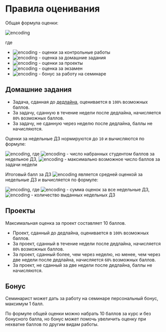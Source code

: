# Правила оценивания

Общая формула оценки:

![encoding](https://latex.codecogs.com/svg.image?min(0.1(T_%7B1%7D&plus;T_%7B2%7D)&plus;0.2H&plus;0.2(P_%7B1%7D&plus;P_%7B2%7D)&plus;0.2E&plus;b,10))

где
- ![encoding](https://latex.codecogs.com/svg.image?T_{1,2}) - оценки за контрольные работы
- ![encoding](https://latex.codecogs.com/svg.image?H) - оценка за домашние задания
- ![encoding](https://latex.codecogs.com/svg.image?P_{1,2}) - оценки за проекты
- ![encoding](https://latex.codecogs.com/svg.image?E) - оценка за экзамен
- ![encoding](https://latex.codecogs.com/svg.image?b) - бонус за работу на семинаре

## Домашние задания

- Задача, сданная до [дедлайна](https://pilot.cpp-hse.org/), оценивается в `100%` возможных баллов.
- За задачу, сданную в течение недели после дедлайна, начисляется `80%` возможных баллов.
- За задачу, не сданную через неделю после дедлайна, баллы не начисляются.

 Оценки за недельные ДЗ нормируются до `10` и вычисляются по формуле:

  ![encoding](https://latex.codecogs.com/svg.image?\frac{Sum_{week}}{Max}&space;\times&space;10), где ![encoding](https://latex.codecogs.com/svg.image?Sum_{week}) - число набранных студентом баллов за недельное ДЗ, ![encoding](https://latex.codecogs.com/svg.image?Max) - максимально возможное число баллов за задачи недели
  
Итоговый балл за ДЗ ![encoding](https://latex.codecogs.com/svg.image?H) является средней оценкой за недельные ДЗ и вычисляется по формуле:

  ![encoding](https://latex.codecogs.com/svg.image?\frac{Sum_{total}}{Weeks}), где ![encoding](https://latex.codecogs.com/svg.image?Sum_{total}) - сумма оценок за все недельные ДЗ, ![encoding](https://latex.codecogs.com/svg.image?Weeks) - количество выданных недельных ДЗ

## Проекты

Максимальная оценка за проект составляет 10 баллов.

- Проект, сданный до дедлайна, оценивается в `100%` возможных баллов.
- За проект, сданный в течение недели после дедлайна, начисляется `80%` возможных баллов.
- За проект, сданный более, чем через неделю, но менее, чем через две недели после дедлайна, начисляется `60%` возможных баллов.
- За проект, не сданный за две недели после дедлайна, баллы не начисляются.

## Бонус

Семинарист может дать за работу на семинаре персональный бонус, максимум 1 балл.

По формуле общей оценки можно набрать 10 баллов за курс и без бонусного балла, но бонус может помочь увеличить оценку при нехватке баллов по другим видам работы.
